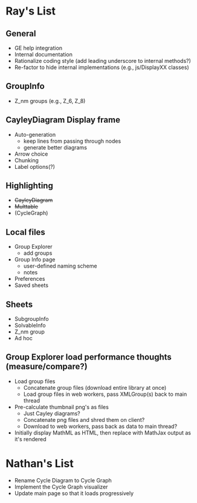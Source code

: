 
# Ray's List

## General

 * GE help integration
 * Internal documentation
 * Rationalize coding style (add leading underscore to internal methods?)
 * Re-factor to hide internal implementations (e.g., js/DisplayXX classes)

## GroupInfo

 * Z_nm groups (e.g., Z_6, Z_8)

## CayleyDiagram Display frame

 * Auto-generation
    * keep lines from passing through nodes
    * generate better diagrams
 * Arrow choice
 * Chunking
 * Label options(?)

## Highlighting

 * ~~CayleyDiagram~~
 * ~~Multtable~~
 * (CycleGraph)

## Local files

 * Group Explorer
    * add groups
 * Group Info page
    * user-defined naming scheme
    * notes
 * Preferences
 * Saved sheets

## Sheets

 * SubgroupInfo
 * SolvableInfo
 * Z_nm group
 * Ad hoc
 
## Group Explorer load performance thoughts (measure/compare?)
 * Load group files
     * Concatenate group files (download entire library at once)
     * Load group files in web workers, pass XMLGroup(s) back to main thread
 * Pre-calculate thumbnail png's as files
     * Just Cayley diagrams?
     * Concatenate png files and shred them on client?
     * Download to web workers, pass back as data to main thread?
 * Initially display MathML as HTML, then replace with MathJax output as it's rendered

# Nathan's List

 * Rename Cycle Diagram to Cycle Graph
 * Implement the Cycle Graph visualizer
 * Update main page so that it loads progressively

